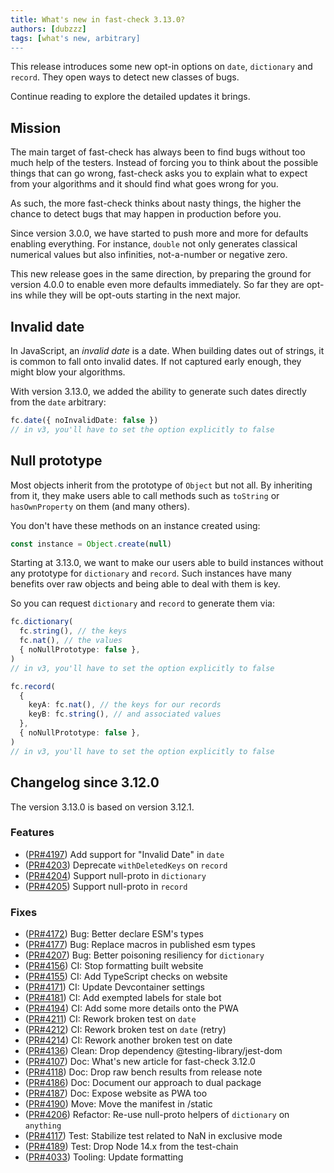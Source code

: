 ```yaml
---
title: What's new in fast-check 3.13.0?
authors: [dubzzz]
tags: [what's new, arbitrary]
---
```


This release introduces some new opt-in options on `date`, `dictionary` and `record`. They open ways to detect new classes of bugs.

Continue reading to explore the detailed updates it brings.

<!--truncate-->

## Mission

The main target of fast-check has always been to find bugs without too much help of the testers. Instead of forcing you to think about the possible things that can go wrong, fast-check asks you to explain what to expect from your algorithms and it should find what goes wrong for you.

As such, the more fast-check thinks about nasty things, the higher the chance to detect bugs that may happen in production before you.

Since version 3.0.0, we have started to push more and more for defaults enabling everything. For instance, `double` not only generates classical numerical values but also infinities, not-a-number or negative zero.

This new release goes in the same direction, by preparing the ground for version 4.0.0 to enable even more defaults immediately. So far they are opt-ins while they will be opt-outs starting in the next major.

## Invalid date

In JavaScript, an _invalid date_ is a date. When building dates out of strings, it is common to fall onto invalid dates. If not captured early enough, they might blow your algorithms.

With version 3.13.0, we added the ability to generate such dates directly from the `date` arbitrary:

```ts
fc.date({ noInvalidDate: false })
// in v3, you'll have to set the option explicitly to false
```

## Null prototype

Most objects inherit from the prototype of `Object` but not all. By inheriting from it, they make users able to call methods such as `toString` or `hasOwnProperty` on them (and many others).

You don't have these methods on an instance created using:

```ts
const instance = Object.create(null)
```

Starting at 3.13.0, we want to make our users able to build instances without any prototype for `dictionary` and `record`. Such instances have many benefits over raw objects and being able to deal with them is key.

So you can request `dictionary` and `record` to generate them via:

```ts
fc.dictionary(
  fc.string(), // the keys
  fc.nat(), // the values
  { noNullPrototype: false },
)
// in v3, you'll have to set the option explicitly to false

fc.record(
  {
    keyA: fc.nat(), // the keys for our records
    keyB: fc.string(), // and associated values
  },
  { noNullPrototype: false },
)
// in v3, you'll have to set the option explicitly to false
```

## Changelog since 3.12.0

The version 3.13.0 is based on version 3.12.1.

### Features

- ([PR#4197](https://github.com/dubzzz/fast-check/pull/4197)) Add support for "Invalid Date" in `date`
- ([PR#4203](https://github.com/dubzzz/fast-check/pull/4203)) Deprecate `withDeletedKeys` on `record`
- ([PR#4204](https://github.com/dubzzz/fast-check/pull/4204)) Support null-proto in `dictionary`
- ([PR#4205](https://github.com/dubzzz/fast-check/pull/4205)) Support null-proto in `record`

### Fixes

- ([PR#4172](https://github.com/dubzzz/fast-check/pull/4172)) Bug: Better declare ESM's types
- ([PR#4177](https://github.com/dubzzz/fast-check/pull/4177)) Bug: Replace macros in published esm types
- ([PR#4207](https://github.com/dubzzz/fast-check/pull/4207)) Bug: Better poisoning resiliency for `dictionary`
- ([PR#4156](https://github.com/dubzzz/fast-check/pull/4156)) CI: Stop formatting built website
- ([PR#4155](https://github.com/dubzzz/fast-check/pull/4155)) CI: Add TypeScript checks on website
- ([PR#4171](https://github.com/dubzzz/fast-check/pull/4171)) CI: Update Devcontainer settings
- ([PR#4181](https://github.com/dubzzz/fast-check/pull/4181)) CI: Add exempted labels for stale bot
- ([PR#4194](https://github.com/dubzzz/fast-check/pull/4194)) CI: Add some more details onto the PWA
- ([PR#4211](https://github.com/dubzzz/fast-check/pull/4211)) CI: Rework broken test on `date`
- ([PR#4212](https://github.com/dubzzz/fast-check/pull/4212)) CI: Rework broken test on `date` (retry)
- ([PR#4214](https://github.com/dubzzz/fast-check/pull/4214)) CI: Rework another broken test on date
- ([PR#4136](https://github.com/dubzzz/fast-check/pull/4136)) Clean: Drop dependency @testing-library/jest-dom
- ([PR#4107](https://github.com/dubzzz/fast-check/pull/4107)) Doc: What's new article for fast-check 3.12.0
- ([PR#4118](https://github.com/dubzzz/fast-check/pull/4118)) Doc: Drop raw bench results from release note
- ([PR#4186](https://github.com/dubzzz/fast-check/pull/4186)) Doc: Document our approach to dual package
- ([PR#4187](https://github.com/dubzzz/fast-check/pull/4187)) Doc: Expose website as PWA too
- ([PR#4190](https://github.com/dubzzz/fast-check/pull/4190)) Move: Move the manifest in /static
- ([PR#4206](https://github.com/dubzzz/fast-check/pull/4206)) Refactor: Re-use null-proto helpers of `dictionary` on `anything`
- ([PR#4117](https://github.com/dubzzz/fast-check/pull/4117)) Test: Stabilize test related to NaN in exclusive mode
- ([PR#4189](https://github.com/dubzzz/fast-check/pull/4189)) Test: Drop Node 14.x from the test-chain
- ([PR#4033](https://github.com/dubzzz/fast-check/pull/4033)) Tooling: Update formatting